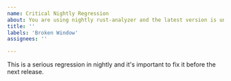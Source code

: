 ```yaml
---
name: Critical Nightly Regression
about: You are using nightly rust-analyzer and the latest version is unusable.
title: ''
labels: 'Broken Window'
assignees: ''

---
```


<!--
Troubleshooting guide: https://rust-analyzer.github.io/manual.html#troubleshooting

Please try to provide information which will help us to fix the issue faster. Minimal reproducible examples with few dependencies are especially lovely <3.
-->

This is a serious regression in nightly and it's important to fix it before the next release.

